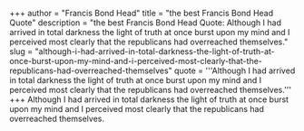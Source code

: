 +++
author = "Francis Bond Head"
title = "the best Francis Bond Head Quote"
description = "the best Francis Bond Head Quote: Although I had arrived in total darkness the light of truth at once burst upon my mind and I perceived most clearly that the republicans had overreached themselves."
slug = "although-i-had-arrived-in-total-darkness-the-light-of-truth-at-once-burst-upon-my-mind-and-i-perceived-most-clearly-that-the-republicans-had-overreached-themselves"
quote = '''Although I had arrived in total darkness the light of truth at once burst upon my mind and I perceived most clearly that the republicans had overreached themselves.'''
+++
Although I had arrived in total darkness the light of truth at once burst upon my mind and I perceived most clearly that the republicans had overreached themselves.
